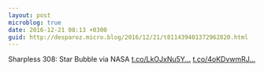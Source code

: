 ```yaml
---
layout: post
microblog: true
date: 2016-12-21 08:13 +0300
guid: http://desparoz.micro.blog/2016/12/21/t811439401372962820.html
---
```

Sharpless 308: Star Bubble  via NASA [t.co/LkOJxNu5Y...](https://t.co/LkOJxNu5YQ) [t.co/4oKDvwmRJ...](https://t.co/4oKDvwmRJ3)
